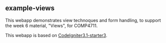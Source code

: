 ## example-views

This webapp demonstrates view technoques and form handling, to support
the week 6 material, "Views", for COMP4711.

This webapp is based on [CodeIgniter3.1-starter3](https://github.com/jedi-academy/CodeIgniter3.1-starter3).

